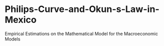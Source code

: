 # Philips-Curve-and-Okun-s-Law-in-Mexico
Empirical Estimations on the Mathematical Model for the Macroeconomic Models
